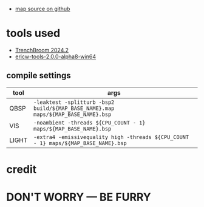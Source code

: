 - [map source on github](https://github.com/spacehare/quake-maps/tree/main)

# tools used

- [TrenchBroom 2024.2](https://trenchbroom.github.io/)
- [ericw-tools-2.0.0-alpha8-win64](https://github.com/ericwa/ericw-tools/releases/tag/2.0.0-alpha8)

## compile settings

| tool  | args                                                                                |
| ----- | ----------------------------------------------------------------------------------- |
| QBSP  | `-leaktest -splitturb -bsp2 build/${MAP_BASE_NAME}.map maps/${MAP_BASE_NAME}.bsp`   |
| VIS   | `-noambient -threads ${CPU_COUNT - 1} maps/${MAP_BASE_NAME}.bsp`                    |
| LIGHT | `-extra4 -emissivequality high -threads ${CPU_COUNT - 1} maps/${MAP_BASE_NAME}.bsp` |

# credit

# DON'T WORRY — BE FURRY
